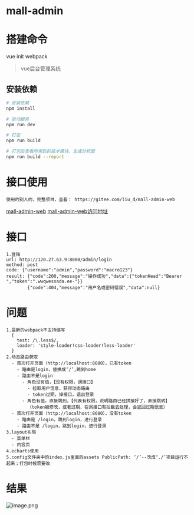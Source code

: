 # mall-admin

# 搭建命令
vue init webpack

> vue后台管理系统

## 安装依赖

``` bash
# 安装依赖
npm install

# 启动服务
npm run dev

# 打包
npm run build

# 打包后查看所用到的技术模块，生成分析图
npm run build --report
```
# 接口使用
    使用的别人的，完整项目，查看： https://gitee.com/liu_d/mall-admin-web
   [mall-admin-web](https://gitee.com/liu_d/mall-admin-web)
   [mall-admin-web访问地址](http://www.macrozheng.com/admin/#/login)

# 接口
    1.登陆
    url: http://120.27.63.9:8080/admin/login
    method: post
    code: {"username":"admin","password":"macro123"}
    result: {"code":200,"message":"操作成功","data":{"tokenHead":"Bearer ","token":".wwqwessada.ee-"}}
            {"code":404,"message":"用户名或密码错误","data":null}

# 问题
    1.最新的webpack不支持缩写
      { 
        test: /\.less$/,
        loader: 'style-loader!css-loader!less-loader'
      }
    2.动态路由获取
      - 首次打开页面（http://localhost:8080），已有token
        - 路由是login，替换成‘/’,跳到home
        - 路由不是login
          - 角色没有值，【没有权限，调接口】
            - 拉取用户信息，获得动态路由
            - token过期，掉接口，退出登录
          - 角色有值，直接跳到，【代表有权限，说明路由已经拼接好了，直接跳转】
            （token被修改，或者过期，在调接口有拦截去处理，会返回过期信息）
      - 首次打开页面（http://localhost:8080），没有token
        - 路由是 /login，跳到login，进行登录
        - 路由不是 /login，跳到login，进行登录
    3.layout布局
      - 菜单栏
      - 内容页
    4.echarts使用
    5.config文件夹中的index.js里面的assets PublicPath: ‘/’--改成‘./’项目运行不起来；打包时候需要改

# 结果
   ![image.png](https://liuer1211.github.io/vue-web-admin/static/img/m1.png)
